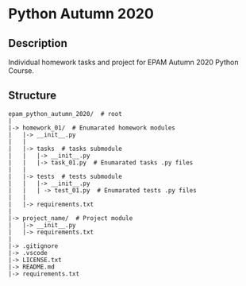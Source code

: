 # Python Autumn 2020

## Description
Individual homework tasks and project for EPAM Autumn 2020 Python Course.

## Structure
```
epam_python_autumn_2020/  # root
|
|-> homework_01/  # Enumarated homework modules
|   |-> __init__.py
|   |
|   |-> tasks  # tasks submodule
|   |   |-> __init__.py
|   |   |-> task_01.py  # Enumarated tasks .py files
|   |
|   |-> tests  # tests submodule
|   |   |-> __init__.py
|   |   | -> test_01.py  # Enumarated tests .py files
|   |
|   |-> requirements.txt
|
|-> project_name/  # Project module
|   |-> __init__.py
|   |-> requirements.txt
|
|-> .gitignore
|-> .vscode
|-> LICENSE.txt
|-> README.md
|-> requirements.txt
```
